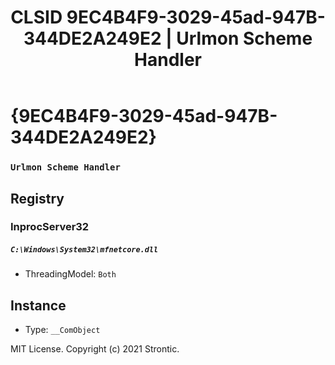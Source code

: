 ﻿---
title: "CLSID 9EC4B4F9-3029-45ad-947B-344DE2A249E2 | Urlmon Scheme Handler"
excerpt: What is COM-Object CLSID 9EC4B4F9-3029-45ad-947B-344DE2A249E2?
---

# {9EC4B4F9-3029-45ad-947B-344DE2A249E2}

### `Urlmon Scheme Handler`

## Registry


### InprocServer32

##### `C:\Windows\System32\mfnetcore.dll`
* ThreadingModel: `Both`

## Instance

* Type: `__ComObject`

MIT License. Copyright (c) 2021 Strontic.


